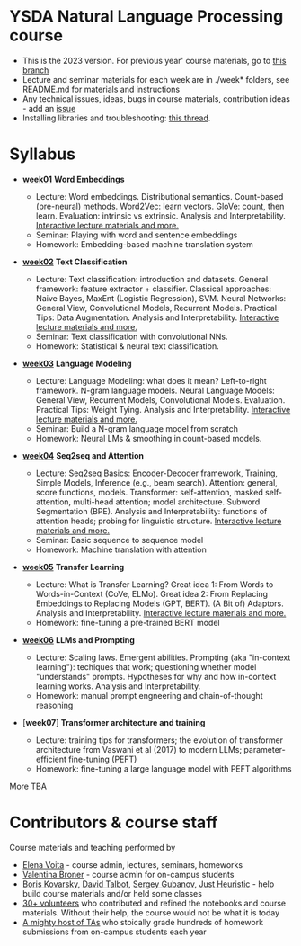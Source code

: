 # YSDA Natural Language Processing course
* This is the 2023 version. For previous year' course materials, go to [this branch](https://github.com/yandexdataschool/nlp_course/tree/2022)
* Lecture and seminar materials for each week are in ./week* folders, see README.md for materials and instructions
* Any technical issues, ideas, bugs in course materials, contribution ideas - add an [issue](https://github.com/yandexdataschool/nlp_course/issues)
* Installing libraries and troubleshooting: [this thread](https://github.com/yandexdataschool/nlp_course/issues/1).


# Syllabus
- [__week01__](./week01_embeddings) __Word Embeddings__
  - Lecture: Word embeddings. Distributional semantics. Count-based (pre-neural) methods. Word2Vec: learn vectors. GloVe: count, then learn. Evaluation: intrinsic vs extrinsic. Analysis and Interpretability. [Interactive lecture materials and more.](https://lena-voita.github.io/nlp_course.html#preview_word_emb)
  - Seminar: Playing with word and sentence embeddings
  - Homework: Embedding-based machine translation system

- [__week02__](./week02_classification) __Text Classification__
  - Lecture: Text classification: introduction and datasets. General framework: feature extractor + classifier. Classical approaches: Naive Bayes, MaxEnt (Logistic Regression), SVM. Neural Networks: General View, Convolutional Models, Recurrent Models. Practical Tips: Data Augmentation. Analysis and Interpretability. [Interactive lecture materials and more.](https://lena-voita.github.io/nlp_course.html#preview_text_clf)
  - Seminar: Text classification with convolutional NNs.
  - Homework: Statistical & neural text classification.
  
- [__week03__](./week03_language_mode) __Language Modeling__
  - Lecture: Language Modeling: what does it mean? Left-to-right framework. N-gram language models. Neural Language Models: General View, Recurrent Models, Convolutional Models. Evaluation. Practical Tips: Weight Tying. Analysis and Interpretability. [Interactive lecture materials and more.](https://lena-voita.github.io/nlp_course.html#preview_lang_models)
  - Seminar: Build a N-gram language model from scratch
  - Homework: Neural LMs & smoothing in count-based models.
  
- [__week04__](./week04_seq2seq) __Seq2seq and Attention__
  - Lecture: Seq2seq Basics: Encoder-Decoder framework, Training, Simple Models, Inference (e.g., beam search). Attention: general, score functions, models. Transformer: self-attention, masked self-attention, multi-head attention; model architecture. Subword Segmentation (BPE). Analysis and Interpretability: functions of attention heads; probing for linguistic structure. [Interactive lecture materials and more.](https://lena-voita.github.io/nlp_course.html#preview_seq2seq_attn)
  - Seminar: Basic sequence to sequence model
  - Homework: Machine translation with attention
  
- [__week05__](./week05_transfer) __Transfer Learning__
  - Lecture: What is Transfer Learning? Great idea 1: From Words to Words-in-Context (CoVe, ELMo). Great idea 2: From Replacing Embeddings to Replacing Models (GPT, BERT). (A Bit of) Adaptors. Analysis and Interpretability. [Interactive lecture materials and more.](https://lena-voita.github.io/nlp_course.html#preview_transfer)
  - Homework: fine-tuning a pre-trained BERT model


- [__week06__](./week6_llm) __LLMs and Prompting__
  - Lecture: Scaling laws. Emergent abilities. Prompting (aka "in-context learning"): techiques that work; questioning whether model "understands" prompts. Hypotheses for why and how in-context learning works. Analysis and Interpretability.
  - Homework: manual prompt engneering and chain-of-thought reasoning

- [__week07__] __Transformer architecture and training__
  - Lecture: training tips for transformers; the evolution of transformer architecture from Vaswani et al (2017) to modern LLMs; parameter-efficient fine-tuning (PEFT)
  - Homework: fine-tuning a large language model with PEFT algorithms


More TBA

# Contributors & course staff
Course materials and teaching performed by
- [Elena Voita](https://lena-voita.github.io) - course admin, lectures, seminars, homeworks
- [Valentina Broner](https://www.hse.ru/org/persons/831207784/?_gl=1%2a1hz2yht%2a_ga%2aMTg3MTM2ODIwMS4xNjk4NTEyODg5%2a_ga_D145P1R4PL%2aMTY5ODUxMjg4OC4xLjAuMTY5ODUxMjg4OC42MC4wLjA.) - course admin for on-campus students
- [Boris Kovarsky](https://github.com/kovarsky), [David Talbot](https://github.com/drt7), [Sergey Gubanov](https://github.com/esgv), [Just Heuristic](https://github.com/justheuristic) - help build course materials and/or held some classes
- [30+ volunteers](https://github.com/yandexdataschool/nlp_course/graphs/contributors) who contributed and refined the notebooks and course materials. Without their help, the course would not be what it is today
- [A mighty host of TAs](https://lk.yandexdataschool.ru/courses/2023-autumn/7.1171-avtomaticheskaia-obrabotka-tekstov/) who stoically grade hundreds of homework submissions from on-campus students each year


